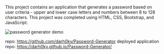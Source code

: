 This project contains an application that generates a password based on user criteria - upper and lower case letters and numbers between 8 to 128 characters. This project was completed using HTML, CSS, Bootstrap, and JavaScript.

![password generator demo](.pwdGen.png)

repo: https://github.com/darh0ky/Password-Generator
deployed application repo: https://darh0ky.github.io/Password-Generator/
